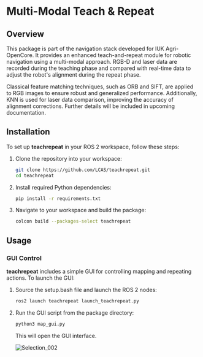 # Multi-Modal Teach & Repeat  

## Overview  

This package is part of the navigation stack developed for IUK Agri-OpenCore. It provides an enhanced teach-and-repeat module for robotic navigation using a multi-modal approach. RGB-D and laser data are recorded during the teaching phase and compared with real-time data to adjust the robot's alignment during the repeat phase.  

Classical feature matching techniques, such as ORB and SIFT, are applied to RGB images to ensure robust and generalized performance. Additionally, KNN is used for laser data comparison, improving the accuracy of alignment corrections. Further details will be included in upcoming documentation.  

## Installation  

To set up **teachrepeat** in your ROS 2 workspace, follow these steps:  

1. Clone the repository into your workspace:  
    ```bash  
    git clone https://github.com/LCAS/teachrepeat.git
    cd teachrepeat  
    ```  

2. Install required Python dependencies:  
    ```bash  
    pip install -r requirements.txt  
    ```  

3. Navigate to your workspace and build the package:  
    ```bash  
    colcon build --packages-select teachrepeat  
    ```  
## Usage  

### GUI Control  

**teachrepeat** includes a simple GUI for controlling mapping and repeating actions. To launch the GUI:  

1. Source the setup.bash file and launch the ROS 2 nodes:  
    ```bash  
    ros2 launch teachrepeat launch_teachrepeat.py  
    ```  

2. Run the GUI script from the package directory:  
    ```bash  
    python3 map_gui.py  
    ```  

    This will open the GUI interface.  

    ![Selection_002](https://github.com/user-attachments/assets/2f47dcd8-b0b3-4c70-85b1-8b88a1e42f31)  